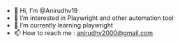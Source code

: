 - 👋 Hi, I’m @Anirudhv19
- 👀 I’m interested in Playwright and other automation tool
- 🌱 I’m currently learning playwright
- 📫 How to reach me : anirudhv2000@gmail.com

<!---
Anirudhv19/Anirudhv19 is a ✨ special ✨ repository because its `README.md` (this file) appears on your GitHub profile.
You can click the Preview link to take a look at your changes.
--->
